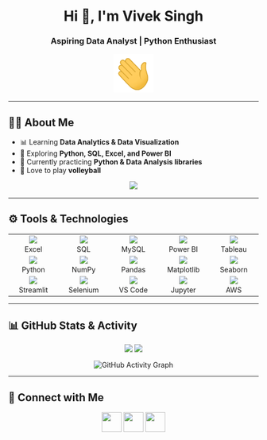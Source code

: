 <h1 align="center">Hi 👋, I'm Vivek Singh</h1>
<h3 align="center">Aspiring Data Analyst | Python Enthusiast</h3>

<p align="center">
  <img src="https://raw.githubusercontent.com/ABSphreak/ABSphreak/master/gifs/Hi.gif" width="80">
</p>

---

## 🙋‍♂️ About Me
- 📊 Learning **Data Analytics & Data Visualization**  
- 🐍 Exploring **Python, SQL, Excel, and Power BI**  
- 🚀 Currently practicing **Python & Data Analysis libraries**  
- 🏐 Love to play **volleyball**  

<p align="center">
  <img src="https://raw.githubusercontent.com/rahulbanerjee26/githubProfileReadmeGenerator/main/gifs/data.gif" width="300"/>
</p>

---

## ⚙️ Tools & Technologies  

<table>
  <tr>
    <td align="center" width="96"><img src="https://img.icons8.com/color/48/microsoft-excel-2019--v1.png" width="48"/><br>Excel</td>
    <td align="center" width="96"><img src="https://cdn.jsdelivr.net/gh/devicons/devicon/icons/microsoftsqlserver/microsoftsqlserver-plain.svg" width="48"/><br>SQL</td>
    <td align="center" width="96"><img src="https://cdn.jsdelivr.net/gh/devicons/devicon/icons/mysql/mysql-original.svg" width="48"/><br>MySQL</td>
    <td align="center" width="96"><img src="https://img.icons8.com/color/48/power-bi.png" width="48"/><br>Power BI</td>
    <td align="center" width="96"><img src="https://img.icons8.com/color/48/tableau-software.png" width="48"/><br>Tableau</td>
  </tr>
  <tr>
    <td align="center" width="96"><img src="https://cdn.jsdelivr.net/gh/devicons/devicon/icons/python/python-original.svg" width="48"/><br>Python</td>
    <td align="center" width="96"><img src="https://cdn.jsdelivr.net/gh/devicons/devicon/icons/numpy/numpy-original.svg" width="48"/><br>NumPy</td>
    <td align="center" width="96"><img src="https://cdn.jsdelivr.net/gh/devicons/devicon/icons/pandas/pandas-original.svg" width="48"/><br>Pandas</td>
    <td align="center" width="96"><img src="https://matplotlib.org/stable/_static/logo2.svg" width="48"/><br>Matplotlib</td>
    <td align="center" width="96"><img src="https://seaborn.pydata.org/_images/logo-mark-lightbg.svg" width="48"/><br>Seaborn</td>
  </tr>
  <tr>
    <td align="center" width="96"><img src="https://streamlit.io/images/brand/streamlit-mark-color.png" width="48"/><br>Streamlit</td>
    <td align="center" width="96"><img src="https://img.icons8.com/color/48/selenium-test-automation.png" width="48"/><br>Selenium</td>
    <td align="center" width="96"><img src="https://cdn.jsdelivr.net/gh/devicons/devicon/icons/vscode/vscode-original.svg" width="48"/><br>VS Code</td>
    <td align="center" width="96"><img src="https://cdn.jsdelivr.net/gh/devicons/devicon/icons/jupyter/jupyter-original.svg" width="48"/><br>Jupyter</td>
    <td align="center" width="96"><img src="https://img.icons8.com/color/48/amazon-web-services.png" width="48"/><br>AWS</td>
  </tr>
</table>

---

## 📊 GitHub Stats & Activity

<p align="center">
  <img src="https://github-readme-stats.vercel.app/api?username=viveksingh052&show_icons=true&theme=radical" height="160" />
  <img src="https://github-readme-streak-stats.herokuapp.com/?user=viveksingh052&theme=radical" height="160" />
</p>

<p align="center">
  <img src="https://github-readme-activity-graph.vercel.app/graph?username=viveksingh052&theme=react-dark" alt="GitHub Activity Graph" />
</p>

---

## 🤝 Connect with Me  
<p align="center">
  <a href="https://www.linkedin.com/in/viveksingh52/"><img src="https://cdn.jsdelivr.net/gh/devicons/devicon/icons/linkedin/linkedin-original.svg" width="40" height="40" /></a>
  <a href="mailto:vivekvs2927@gmail.com"><img src="https://img.icons8.com/color/48/gmail.png" width="40" height="40" /></a>
  <a href="https://github.com/viveksingh052"><img src="https://cdn.jsdelivr.net/gh/devicons/devicon/icons/github/github-original.svg" width="40" height="40" /></a>
</p>
